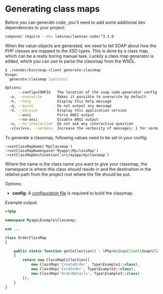 # Generating class maps

Before you can generate code, you'll need to add some additional dev dependencies to your project:
```sh
composer require --dev laminas/laminas-code:^3.1.0
```

When the value-objects are generated, we need to tell SOAP about how the PHP classes are mapped to the XSD types.
 This is done by a class map, which can be a really boring manual task.
 Luckily a class map generator is added, which you can use to parse the classmap from the WSDL.

```sh
$ ./vendor/bin/soap-client generate:classmap                                                                                                                                    [16:13:31]
Usage:
  generate:classmap [options]

Options:
      --config=CONFIG   The location of the soap code-generator config file
  -o, --overwrite       Makes it possible to overwrite by default
  -h, --help            Display this help message
  -q, --quiet           Do not output any message
  -V, --version         Display this application version
      --ansi            Force ANSI output
      --no-ansi         Disable ANSI output
  -n, --no-interaction  Do not ask any interactive question
  -v|vv|vvv, --verbose  Increase the verbosity of messages: 1 for normal output, 2 for more verbose output and 3 for debug


```

To generate a classmap, following values need to be set in your config:
```
->setClassMapName('MyClassmap')
->setClassMapNamespace('Myapp\\MyclassMap')
->setClassMapDestination('src/myapp/myclassmap')
```

Where the name is the class name you want to give your classmap, the namespace is where this class should reside in and the destination in the relative path from the project root where the file should be put.


Options:

- **config**: A [configuration file](../code-generation/configuration.md) is required to build the classmap. 

 
Example output:

```php
<?php

namespace Myapp\Example\Classmap;

use ...

class OrderClassMap
{

    public static function getCollection() : \Phpro\SoapClient\Soap\ClassMap\ClassMapCollection
    {
        return new ClassMapCollection([
            new ClassMap('CreateOrder', Type\Example1::class),
            new ClassMap('CardOrder', Type\Example2::class),
            new ClassMap('OrderDetails', Type\Example3::class)
        ]);
    }
}
```
